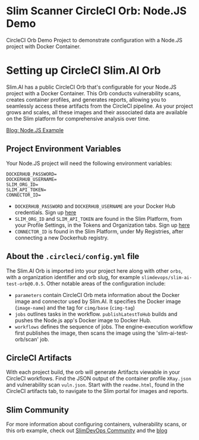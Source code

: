 # Slim Scanner CircleCI Orb: Node.JS Demo
CircleCI Orb Demo Project to demonstrate configuration with a Node.JS project with Docker Container. 

# Setting up CircleCI Slim.AI Orb
Slim.AI has a public CircleCI Orb that's configurable for your Node.JS project with a Docker Container. This Orb conducts vulnerability scans, creates container profiles, and generates reports, allowing you to seamlessly access these artifacts from the CircleCI pipeline. As your project grows and scales, all these images and their associated data are available on the Slim platform for comprehensive analysis over time.

[Blog: Node.JS Example](https://www.slim.ai/blog/introducing-slim-s-scanner-orb-for-circleci)

## Project Environment Variables
Your Node.JS project will need the following environment variables:
```
DOCKERHUB_PASSWORD=
DOCKERHUB_USERNAME=
SLIM_ORG_ID=
SLIM_API_TOKEN=
CONNECTOR_ID=
```
- `DOCKERHUB_PASSWORD` and `DOCKERHUB_USERNAME` are your Docker Hub credentials. Sign up [here](https://hub.docker.com/signup)
- `SLIM_ORG_ID` and `SLIM_API_TOKEN` are found in the Slim Platform, from your Profile Settings, in the Tokens and Organization tabs. Sign up [here](https://portal.slim.dev/login)
- `CONNECTOR_ID` is found in the Slim Platform, under My Registries, after connecting a new Dockerhub registry.

## About the `.circleci/config.yml` file
The Slim.AI Orb is imported into your project here along with other `orbs`, with a organization identifier and orb slug, for example `slimdevops/slim-ai-test-orb@0.0.5`. Other notable areas of the configuration include:

- `parameters` contain CircleCI Orb meta information about the Docker image and connector used by Slim.AI. It specifies the Docker image (`image-name`) and the tag for `cimg/base` (`cimg-tag`)
- `jobs` outlines tasks in the workflow. `publishLatestToHub` builds and pushes the Node.js app's Docker image to Docker Hub.
- `workflows` defines the sequence of jobs. The engine-execution workflow first publishes the image, then scans the image using the 'slim-ai-test-orb/scan' job.  


## CircleCI Artifacts
With each project build, the orb will generate Artifacts viewable in your CircleCI workflows. Find the JSON output of the container profile `XRay.json` and vulnerability scan `vuln.json`. Start with the `readme.html`, found in the CircleCI artifacts tab, to navigate to the Slim portal for images and reports.


## Slim Community
For more information about configuring containers, vulnerability scans, or this orb example, check out [SlimDevOps Community](https://community.slim.ai/) and the [blog](https://www.slim.ai/blog/)
